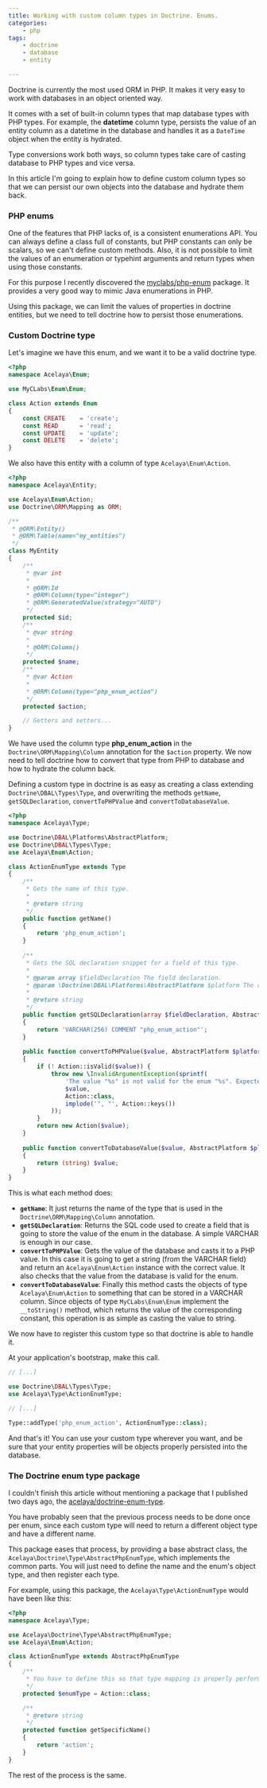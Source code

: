 ```yaml
---
title: Working with custom column types in Doctrine. Enums.
categories:
    - php
tags:
    - doctrine
    - database
    - entity

---
```


Doctrine is currently the most used ORM in PHP. It makes it very easy to work with databases in an object oriented way.

It comes with a set of built-in column types that map database types with PHP types. For example, the **datetime** column type, persists the value of an entity column as a datetime in the database and handles it as a `DateTime` object when the entity is hydrated.

Type conversions work both ways, so column types take care of casting database to PHP types and vice versa.

In this article I'm going to explain how to define custom column types so that we can persist our own objects into the database and hydrate them back.

### PHP enums

One of the features that PHP lacks of, is a consistent enumerations API. You can always define a class full of constants, but PHP constants can only be scalars, so we can't define custom methods. Also, it is not possible to limit the values of an enumeration or typehint arguments and return types when using those constants.

For this purpose I recently discovered the [myclabs/php-enum](https://github.com/myclabs/php-enum) package. It provides a very good way to mimic Java enumerations in PHP.

Using this package, we can limit the values of properties in doctrine entities, but we need to tell doctrine how to persist those enumerations.

### Custom Doctrine type

Let's imagine we have this enum, and we want it to be a valid doctrine type.

~~~php
<?php
namespace Acelaya\Enum;

use MyCLabs\Enum\Enum;

class Action extends Enum
{
    const CREATE    = 'create';
    const READ      = 'read';
    const UPDATE    = 'update';
    const DELETE    = 'delete';
}
~~~

We also have this entity with a column of type `Acelaya\Enum\Action`.

~~~php
<?php
namespace Acelaya\Entity;

use Acelaya\Enum\Action;
use Doctrine\ORM\Mapping as ORM;

/**
 * @ORM\Entity()
 * @ORM\Table(name="my_entities")
 */
class MyEntity
{
    /**
     * @var int
     *
     * @ORM\Id
     * @ORM\Column(type="integer")
     * @ORM\GeneratedValue(strategy="AUTO")
     */
    protected $id;
    /**
     * @var string
     *
     * @ORM\Column()
     */
    protected $name;
    /**
     * @var Action
     *
     * @ORM\Column(type="php_enum_action")
     */
    protected $action;

    // Getters and setters...
}
~~~

We have used the column type **php_enum_action** in the `Doctrine\ORM\Mapping\Column` annotation for the `$action` property. We now need to tell doctrine how to convert that type from PHP to database and how to hydrate the column back.

Defining a custom type in doctrine is as easy as creating a class extending `Doctrine\DBAL\Types\Type`, and overwriting the methods `getName`, `getSQLDeclaration`, `convertToPHPValue` and `convertToDatabaseValue`.

~~~php
<?php
namespace Acelaya\Type;

use Doctrine\DBAL\Platforms\AbstractPlatform;
use Doctrine\DBAL\Types\Type;
use Acelaya\Enum\Action;

class ActionEnumType extends Type
{        
    /**
     * Gets the name of this type.
     *
     * @return string
     */
    public function getName()
    {
        return 'php_enum_action';
    }
    
    /**
     * Gets the SQL declaration snippet for a field of this type.
     *
     * @param array $fieldDeclaration The field declaration.
     * @param \Doctrine\DBAL\Platforms\AbstractPlatform $platform The currently used database platform.
     *
     * @return string
     */
    public function getSQLDeclaration(array $fieldDeclaration, AbstractPlatform $platform)
    {
        return 'VARCHAR(256) COMMENT "php_enum_action"';
    }
    
    public function convertToPHPValue($value, AbstractPlatform $platform)
    {
        if (! Action::isValid($value)) {
            throw new \InvalidArgumentException(sprintf(
                'The value "%s" is not valid for the enum "%s". Expected one of ["%s"]',
                $value,
                Action::class,
                implode('", "', Action::keys())
            ));
        }
        return new Action($value);
    }
    
    public function convertToDatabaseValue($value, AbstractPlatform $platform)
    {
        return (string) $value;
    }
}
~~~

This is what each method does:

* **`getName`**: It just returns the name of the type that is used in the `Doctrine\ORM\Mapping\Column` annotation.
* **`getSQLDeclaration`**: Returns the SQL code used to create a field that is going to store the value of the enum in the database. A simple VARCHAR is enough in our case.
* **`convertToPHPValue`**: Gets the value of the database and casts it to a PHP value. In this case it is going to get a string (from the VARCHAR field) and return an `Acelaya\Enum\Action` instance with the correct value. It also checks that the value from the database is valid for the enum.
* **`convertToDatabaseValue`**: Finally this method casts the objects of type `Acelaya\Enum\Action` to something that can be stored in a VARCHAR column. Since objects of type `MyCLabs\Enum\Enum` implement the `__toString()` method, which returns the value of the corresponding constant, this operation is as simple as casting the value to string.

We now have to register this custom type so that doctrine is able to handle it.

At your application's bootstrap, make this call.

~~~php
// [...]

use Doctrine\DBAL\Types\Type;
use Acelaya\Type\ActionEnumType;

// [...]

Type::addType('php_enum_action', ActionEnumType::class);
~~~

And that's it! You can use your custom type wherever you want, and be sure that your entity properties will be objects properly persisted into the database.

### The Doctrine enum type package

I couldn't finish this article without mentioning a package that I published two days ago, the [acelaya/doctrine-enum-type](https://github.com/acelaya/doctrine-enum-type).

You have probably seen that the previous process needs to be done once per enum, since each custom type will need to return a different object type and have a different name.

This package eases that process, by providing a base abstract class, the `Acelaya\Doctrine\Type\AbstractPhpEnumType`, which implements the common parts. You will just need to define the name and the enum's object type, and then register each type.

For example, using this package, the `Acelaya\Type\ActionEnumType` would have been like this:

~~~php
<?php
namespace Acelaya\Type;

use Acelaya\Doctrine\Type\AbstractPhpEnumType;
use Acelaya\Enum\Action;

class ActionEnumType extends AbstractPhpEnumType
{
    /**
     * You have to define this so that type mapping is properly performed
     */
    protected $enumType = Action::class;

    /**
     * @return string
     */
    protected function getSpecificName()
    {
        return 'action';
    }
}
~~~

The rest of the process is the same.
